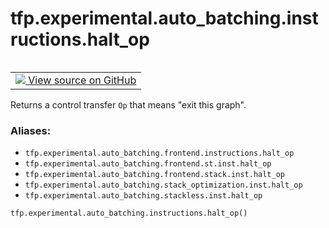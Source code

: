 <div itemscope itemtype="http://developers.google.com/ReferenceObject">
<meta itemprop="name" content="tfp.experimental.auto_batching.instructions.halt_op" />
<meta itemprop="path" content="Stable" />
</div>

# tfp.experimental.auto_batching.instructions.halt_op


<table class="tfo-notebook-buttons tfo-api" align="left">

<td>
  <a target="_blank" href="https://github.com/tensorflow/probability/blob/master/tensorflow_probability/python/experimental/auto_batching/instructions.py">
    <img src="https://www.tensorflow.org/images/GitHub-Mark-32px.png" />
    View source on GitHub
  </a>
</td></table>



Returns a control transfer `Op` that means "exit this graph".

### Aliases:

* `tfp.experimental.auto_batching.frontend.instructions.halt_op`
* `tfp.experimental.auto_batching.frontend.st.inst.halt_op`
* `tfp.experimental.auto_batching.frontend.stack.inst.halt_op`
* `tfp.experimental.auto_batching.stack_optimization.inst.halt_op`
* `tfp.experimental.auto_batching.stackless.inst.halt_op`


``` python
tfp.experimental.auto_batching.instructions.halt_op()
```



<!-- Placeholder for "Used in" -->
